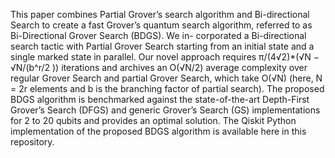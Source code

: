 This paper combines Partial Grover’s search algorithm and Bi-directional
Search to create a fast Grover’s quantum search algorithm,
referred to as Bi-Directional Grover Search (BDGS). We in-
corporated a Bi-directional search tactic with Partial Grover
Search starting from an initial state and a single marked state
in parallel. Our novel approach requires π/(4√2)*(√N − √N/(b^r/2 ))
iterations and archives an O(√N/2) average complexity over
regular Grover Search and partial Grover Search, which take
O(√N) (here, N = 2r elements and b is the branching factor of
partial search). The proposed BDGS algorithm is benchmarked
against the state-of-the-art Depth-First Grover’s Search (DFGS)
and generic Grover’s Search (GS) implementations for 2 to 20
qubits and provides an optimal solution. The Qiskit Python
implementation of the proposed BDGS algorithm is available
here in this repository.
